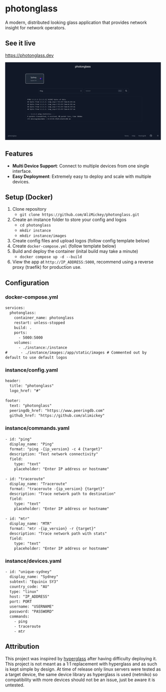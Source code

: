 # photonglass
A modern, distributed looking glass application that provides network insight for network operators.

## See it live
https://photonglass.dev

[![](screenshot.png)](https://raw.githubusercontent.com/AliMickey/photonglass/7421c8a6dc1f31fef78ed5e1efb7402c89c9898c/screenshot.png)

## Features
- **Multi Device Support**: Connect to multiple devices from one single interface.
- **Easy Deployment**: Extremely easy to deploy and scale with multiple devices.

## Setup (Docker)
1. Clone repository
    - `git clone https://github.com/AliMickey/photonglass.git`
2. Create an instance folder to store your config and logos
    - `cd photonglass`
    - `mkdir instance`
    - `mkdir instance/images`
3. Create config files and upload logos (follow config template below)
4. Create `docker-compose.yml` (follow template below)
4. Build and deploy the container (inital build may take a minute)
    - `docker compose up -d --build`
5. View the app at `http://IP_ADDRESS:5000`, recommend using a reverse proxy (traefik) for production use. 


## Configuration
### docker-compose.yml
```
services:
  photonglass:
    container_name: photonglass
    restart: unless-stopped
    build: .
    ports:
      - 5000:5000
    volumes:
      - ./instance:/instance
#      - ./instance/images:/app/static/images # Commented out by default to use default logos
```

### instance/config.yaml
```
header:
  title: "photonglass"
  logo_href: "#"

footer:
  text: "photonglass"
  peeringdb_href: "https://www.peeringdb.com"
  github_href: "https://github.com/alimickey"
```

### instance/commands.yaml
```
- id: "ping"
  display_name: "Ping"
  format: "ping -{ip_version} -c 4 {target}"
  description: "Test network connectivity"
  field:
    type: "text"
    placeholder: "Enter IP address or hostname"

- id: "traceroute"
  display_name: "Traceroute"
  format: "traceroute -{ip_version} {target}"
  description: "Trace network path to destination"
  field:
    type: "text"
    placeholder: "Enter IP address or hostname"

- id: "mtr"
  display_name: "MTR"
  format: "mtr -{ip_version} -r {target}"
  description: "Trace network path with stats"
  field:
    type: "text"
    placeholder: "Enter IP address or hostname"
```

### instance/devices.yaml
```
- id: "unique-sydney"
  display_name: "Sydney"
  subtext: "Equinix SY3"
  country_code: "AU"
  type: "linux"
  host: "IP_ADDRESS"
  port: PORT
  username: "USERNAME"
  password: "PASSWORD"
  commands:
    - ping
    - traceroute
    - mtr
```


## Attribution
This project was inspired by [hyperglass](https://hyperglass.dev/) after having difficulty deploying it. This project is not meant as a 1:1 replacement with hyperglass and as such is kept simple by design. At time of release only linux servers were tested as a target device, the same device library as hyperglass is used (netmiko) so compatibility with more devices should not be an issue, just be aware it is untested.
